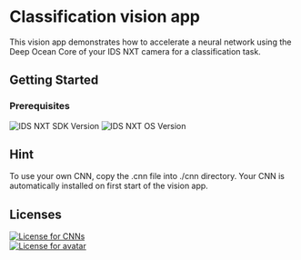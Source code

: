 # Classification vision app

This vision app demonstrates how to accelerate a neural network using the Deep Ocean Core of your IDS NXT camera for a classification task.  

## Getting Started
### Prerequisites
![IDS NXT SDK Version](https://img.shields.io/badge/NXT_API-v2.1.0-008A96.svg)  ![IDS NXT OS Version](https://img.shields.io/badge/NXT_OS-v1.1.x-008A96.svg)  

## Hint
To use your own CNN, copy the .cnn file into ./cnn directory.
Your CNN is automatically installed on first start of the vision app.

## Licenses
[![License for CNNs](https://img.shields.io/badge/License_for_CNNs-Apache_License-lightgrey.svg)](https://github.com/tensorflow/models/blob/master/LICENSE)  
[![License for avatar](https://img.shields.io/badge/License_for_avatar-Flaticon-lightgrey.svg)](https://www.flaticon.com/free-icons/label)
